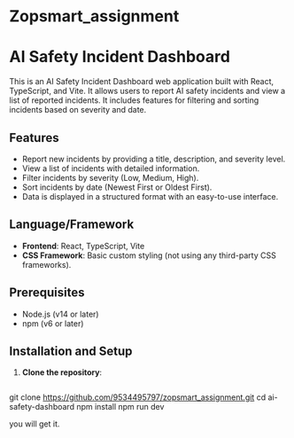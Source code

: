 # Zopsmart_assignment
# AI Safety Incident Dashboard

This is an AI Safety Incident Dashboard web application built with React, TypeScript, and Vite. It allows users to report AI safety incidents and view a list of reported incidents. It includes features for filtering and sorting incidents based on severity and date.

## Features
- Report new incidents by providing a title, description, and severity level.
- View a list of incidents with detailed information.
- Filter incidents by severity (Low, Medium, High).
- Sort incidents by date (Newest First or Oldest First).
- Data is displayed in a structured format with an easy-to-use interface.

## Language/Framework
- **Frontend**: React, TypeScript, Vite
- **CSS Framework**: Basic custom styling (not using any third-party CSS frameworks).

## Prerequisites
- Node.js (v14 or later)
- npm (v6 or later)

## Installation and Setup

1. **Clone the repository**:
   ```bash
git clone https://github.com/9534495797/zopsmart_assignment.git
cd ai-safety-dashboard
npm install
npm run dev


you will get it.

